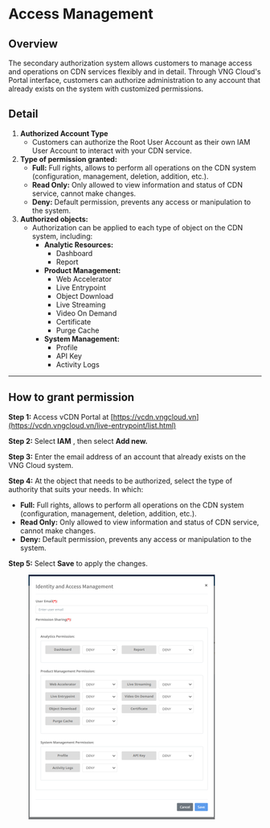 # Access Management

## Overview <a href="#tong-quan" id="tong-quan"></a>

The secondary authorization system allows customers to manage access and operations on CDN services flexibly and in detail. Through VNG Cloud's Portal interface, customers can authorize administration to any account that already exists on the system with customized permissions.

## Detail <a href="#chi-tiet" id="chi-tiet"></a>

1. **Authorized Account Type**
   * Customers can authorize the Root User Account as their own IAM User Account to interact with your CDN service.
2. **Type of permission granted:**
   * **Full:** Full rights, allows to perform all operations on the CDN system (configuration, management, deletion, addition, etc.).
   * **Read Only:** Only allowed to view information and status of CDN service, cannot make changes.
   * **Deny:** Default permission, prevents any access or manipulation to the system.
3. **Authorized objects:**
   * Authorization can be applied to each type of object on the CDN system, including:
     * **Analytic Resources:**
       * Dashboard
       * Report
     * **Product Management:**
       * Web Accelerator
       * Live Entrypoint
       * Object Download
       * Live Streaming
       * Video On Demand
       * Certificate
       * Purge Cache
     * **System Management:**
       * Profile
       * API Key
       * Activity Logs

***

## **How to grant permission** <a href="#quy-trinh-thuc-hien-phan-quyen" id="quy-trinh-thuc-hien-phan-quyen"></a>

**Step 1:** Access vCDN Portal at [https://vcdn.vngcloud.vn](https://vcdn.vngcloud.vn/live-entrypoint/list.html)

**Step 2:** Select **IAM** , then select **Add new.**

**Step 3:** Enter the email address of an account that already exists on the VNG Cloud system.

**Step 4:** At the object that needs to be authorized, select the type of authority that suits your needs. In which:

* **Full:** Full rights, allows to perform all operations on the CDN system (configuration, management, deletion, addition, etc.).
* **Read Only:** Only allowed to view information and status of CDN service, cannot make changes.
* **Deny:** Default permission, prevents any access or manipulation to the system.

**Step 5:** Select **Save** to apply the changes.

<figure><img src="../.gitbook/assets/image (378).png" alt="" width="371"><figcaption></figcaption></figure>
